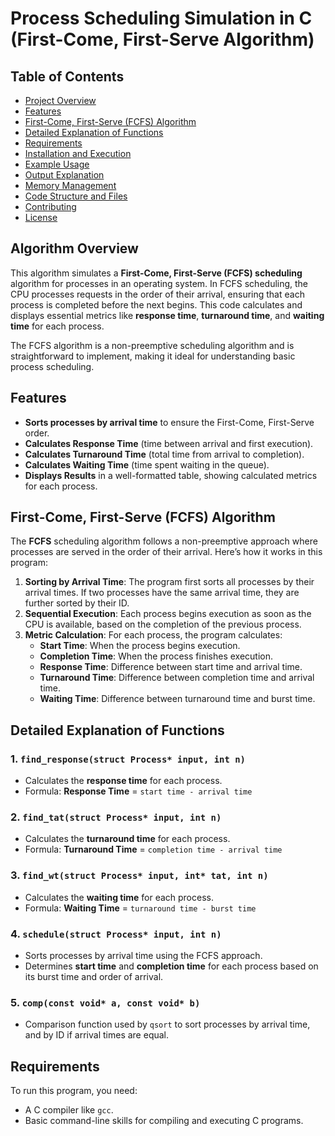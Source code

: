 # Process Scheduling Simulation in C (First-Come, First-Serve Algorithm)

## Table of Contents
- [Project Overview](#project-overview)
- [Features](#features)
- [First-Come, First-Serve (FCFS) Algorithm](#first-come-first-serve-fcfs-algorithm)
- [Detailed Explanation of Functions](#detailed-explanation-of-functions)
- [Requirements](#requirements)
- [Installation and Execution](#installation-and-execution)
- [Example Usage](#example-usage)
- [Output Explanation](#output-explanation)
- [Memory Management](#memory-management)
- [Code Structure and Files](#code-structure-and-files)
- [Contributing](#contributing)
- [License](#license)

## Algorithm Overview

This algorithm simulates a **First-Come, First-Serve (FCFS) scheduling** algorithm for processes in an operating system. In FCFS scheduling, the CPU processes requests in the order of their arrival, ensuring that each process is completed before the next begins. This code calculates and displays essential metrics like **response time**, **turnaround time**, and **waiting time** for each process.

The FCFS algorithm is a non-preemptive scheduling algorithm and is straightforward to implement, making it ideal for understanding basic process scheduling.

## Features

- **Sorts processes by arrival time** to ensure the First-Come, First-Serve order.
- **Calculates Response Time** (time between arrival and first execution).
- **Calculates Turnaround Time** (total time from arrival to completion).
- **Calculates Waiting Time** (time spent waiting in the queue).
- **Displays Results** in a well-formatted table, showing calculated metrics for each process.

## First-Come, First-Serve (FCFS) Algorithm

The **FCFS** scheduling algorithm follows a non-preemptive approach where processes are served in the order of their arrival. Here’s how it works in this program:

1. **Sorting by Arrival Time**: The program first sorts all processes by their arrival times. If two processes have the same arrival time, they are further sorted by their ID.
2. **Sequential Execution**: Each process begins execution as soon as the CPU is available, based on the completion of the previous process.
3. **Metric Calculation**: For each process, the program calculates:
   - **Start Time**: When the process begins execution.
   - **Completion Time**: When the process finishes execution.
   - **Response Time**: Difference between start time and arrival time.
   - **Turnaround Time**: Difference between completion time and arrival time.
   - **Waiting Time**: Difference between turnaround time and burst time.

## Detailed Explanation of Functions

### 1. `find_response(struct Process* input, int n)`
   - Calculates the **response time** for each process.
   - Formula: **Response Time** = `start time - arrival time`

### 2. `find_tat(struct Process* input, int n)`
   - Calculates the **turnaround time** for each process.
   - Formula: **Turnaround Time** = `completion time - arrival time`

### 3. `find_wt(struct Process* input, int* tat, int n)`
   - Calculates the **waiting time** for each process.
   - Formula: **Waiting Time** = `turnaround time - burst time`

### 4. `schedule(struct Process* input, int n)`
   - Sorts processes by arrival time using the FCFS approach.
   - Determines **start time** and **completion time** for each process based on its burst time and order of arrival.

### 5. `comp(const void* a, const void* b)`
   - Comparison function used by `qsort` to sort processes by arrival time, and by ID if arrival times are equal.

## Requirements

To run this program, you need:
- A C compiler like `gcc`.
- Basic command-line skills for compiling and executing C programs.
